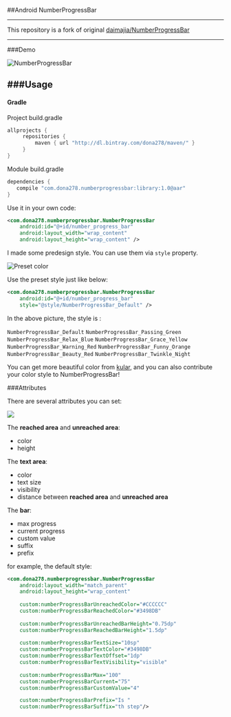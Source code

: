 ##Android NumberProgressBar

-----

This repository is a fork of original [daimajia/NumberProgressBar](https://github.com/daimajia/NumberProgressBar)

---

###Demo

![NumberProgressBar](http://ww3.sinaimg.cn/mw690/610dc034jw1efyrd8n7i7g20cz02mq5f.gif)

###Usage
----

#### Gradle

Project build.gradle
```groovy
allprojects {
	 repositories {
		 maven { url "http://dl.bintray.com/dona278/maven/" }
	 }
}
```

Module build.gradle
```groovy
dependencies {
   compile "com.dona278.numberprogressbar:library:1.0@aar"
}
```

Use it in your own code:

```xml
<com.dona278.numberprogressbar.NumberProgressBar
	android:id="@+id/number_progress_bar"
	android:layout_width="wrap_content"
	android:layout_height="wrap_content" />
```	

I made some predesign style. You can use them via `style` property.

![Preset color](http://ww1.sinaimg.cn/mw690/610dc034jw1efyslmn5itj20f30k074r.jpg)

Use the preset style just like below:

```xml
<com.dona278.numberprogressbar.NumberProgressBar
	android:id="@+id/number_progress_bar"
	style="@style/NumberProgressBar_Default" />
```	

In the above picture, the style is : 

`NumberProgressBar_Default`
`NumberProgressBar_Passing_Green`
`NumberProgressBar_Relax_Blue`
`NumberProgressBar_Grace_Yellow`
`NumberProgressBar_Warning_Red`
`NumberProgressBar_Funny_Orange`
`NumberProgressBar_Beauty_Red`
`NumberProgressBar_Twinkle_Night`

You can get more beautiful color from [kular](https://kuler.adobe.com), and you can also contribute your color style to NumberProgressBar!  

###Attributes

There are several attributes you can set:

![](http://ww2.sinaimg.cn/mw690/610dc034jw1efyttukr1zj20eg04bmx9.jpg)

The **reached area** and **unreached area**:

* color
* height 

The **text area**:

* color
* text size
* visibility
* distance between **reached area** and **unreached area**

The **bar**:

* max progress
* current progress
* custom value
* suffix 
* prefix

for example, the default style:

```xml
<com.dona278.numberprogressbar.NumberProgressBar
	android:layout_width="match_parent"
	android:layout_height="wrap_content"
	
	custom:numberProgressBarUnreachedColor="#CCCCCC"
	custom:numberProgressBarReachedColor="#3498DB"
	
	custom:numberProgressBarUnreachedBarHeight="0.75dp"
	custom:numberProgressBarReachedBarHeight="1.5dp"
	
	custom:numberProgressBarTextSize="10sp"
	custom:numberProgressBarTextColor="#3498DB"
	custom:numberProgressBarTextOffset="1dp"
	custom:numberProgressBarTextVisibility="visible"
	
	custom:numberProgressBarMax="100"
	custom:numberProgressBarCurrent="75"
	custom:numberProgressBarCustomValue="4" 

	custom:numberProgressBarPrefix="Is "
	custom:numberProgressBarSuffix="th step"/>
```